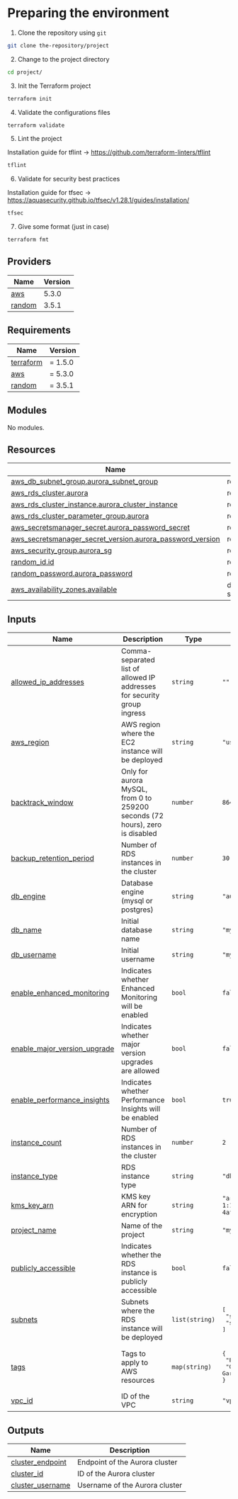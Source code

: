 

# Preparing the environment

1. Clone the repository using `git`
```bash
git clone the-repository/project
```
2. Change to the project directory
```bash
cd project/
```
3. Init the Terraform project
```bash
terraform init
```
4. Validate the configurations files
```bash
terraform validate
```
5. Lint the project

Installation guide for tflint -> https://github.com/terraform-linters/tflint
```bash
tflint
```
6. Validate for security best practices

Installation guide for tfsec -> https://aquasecurity.github.io/tfsec/v1.28.1/guides/installation/
```bash
tfsec
```
7. Give some format (just in case)
```bash
terraform fmt
```

## Providers

| Name | Version |
|------|---------|
| <a name="provider_aws"></a> [aws](#provider\_aws) | 5.3.0 |
| <a name="provider_random"></a> [random](#provider\_random) | 3.5.1 |

## Requirements

| Name | Version |
|------|---------|
| <a name="requirement_terraform"></a> [terraform](#requirement\_terraform) | = 1.5.0 |
| <a name="requirement_aws"></a> [aws](#requirement\_aws) | = 5.3.0 |
| <a name="requirement_random"></a> [random](#requirement\_random) | = 3.5.1 |

## Modules

No modules.

## Resources

| Name | Type |
|------|------|
| [aws_db_subnet_group.aurora_subnet_group](https://registry.terraform.io/providers/hashicorp/aws/5.3.0/docs/resources/db_subnet_group) | resource |
| [aws_rds_cluster.aurora](https://registry.terraform.io/providers/hashicorp/aws/5.3.0/docs/resources/rds_cluster) | resource |
| [aws_rds_cluster_instance.aurora_cluster_instance](https://registry.terraform.io/providers/hashicorp/aws/5.3.0/docs/resources/rds_cluster_instance) | resource |
| [aws_rds_cluster_parameter_group.aurora](https://registry.terraform.io/providers/hashicorp/aws/5.3.0/docs/resources/rds_cluster_parameter_group) | resource |
| [aws_secretsmanager_secret.aurora_password_secret](https://registry.terraform.io/providers/hashicorp/aws/5.3.0/docs/resources/secretsmanager_secret) | resource |
| [aws_secretsmanager_secret_version.aurora_password_version](https://registry.terraform.io/providers/hashicorp/aws/5.3.0/docs/resources/secretsmanager_secret_version) | resource |
| [aws_security_group.aurora_sg](https://registry.terraform.io/providers/hashicorp/aws/5.3.0/docs/resources/security_group) | resource |
| [random_id.id](https://registry.terraform.io/providers/hashicorp/random/3.5.1/docs/resources/id) | resource |
| [random_password.aurora_password](https://registry.terraform.io/providers/hashicorp/random/3.5.1/docs/resources/password) | resource |
| [aws_availability_zones.available](https://registry.terraform.io/providers/hashicorp/aws/5.3.0/docs/data-sources/availability_zones) | data source |

## Inputs

| Name | Description | Type | Default | Required |
|------|-------------|------|---------|:--------:|
| <a name="input_allowed_ip_addresses"></a> [allowed\_ip\_addresses](#input\_allowed\_ip\_addresses) | Comma-separated list of allowed IP addresses for security group ingress | `string` | `""` | no |
| <a name="input_aws_region"></a> [aws\_region](#input\_aws\_region) | AWS region where the EC2 instance will be deployed | `string` | `"us-east-1"` | no |
| <a name="input_backtrack_window"></a> [backtrack\_window](#input\_backtrack\_window) | Only for aurora MySQL, from 0 to 259200 seconds (72 hours), zero is disabled | `number` | `86400` | no |
| <a name="input_backup_retention_period"></a> [backup\_retention\_period](#input\_backup\_retention\_period) | Number of RDS instances in the cluster | `number` | `30` | no |
| <a name="input_db_engine"></a> [db\_engine](#input\_db\_engine) | Database engine (mysql or postgres) | `string` | `"aurora-mysql"` | no |
| <a name="input_db_name"></a> [db\_name](#input\_db\_name) | Initial database name | `string` | `"mydatabase"` | no |
| <a name="input_db_username"></a> [db\_username](#input\_db\_username) | Initial username | `string` | `"myuser"` | no |
| <a name="input_enable_enhanced_monitoring"></a> [enable\_enhanced\_monitoring](#input\_enable\_enhanced\_monitoring) | Indicates whether Enhanced Monitoring will be enabled | `bool` | `false` | no |
| <a name="input_enable_major_version_upgrade"></a> [enable\_major\_version\_upgrade](#input\_enable\_major\_version\_upgrade) | Indicates whether major version upgrades are allowed | `bool` | `false` | no |
| <a name="input_enable_performance_insights"></a> [enable\_performance\_insights](#input\_enable\_performance\_insights) | Indicates whether Performance Insights will be enabled | `bool` | `true` | no |
| <a name="input_instance_count"></a> [instance\_count](#input\_instance\_count) | Number of RDS instances in the cluster | `number` | `2` | no |
| <a name="input_instance_type"></a> [instance\_type](#input\_instance\_type) | RDS instance type | `string` | `"db.t2.medium"` | no |
| <a name="input_kms_key_arn"></a> [kms\_key\_arn](#input\_kms\_key\_arn) | KMS key ARN for encryption | `string` | `"arn:aws:kms:us-east-1:123456789012:key/e589fe53-4af7-b084-dad1-331b80f17860"` | no |
| <a name="input_project_name"></a> [project\_name](#input\_project\_name) | Name of the project | `string` | `"myproject"` | no |
| <a name="input_publicly_accessible"></a> [publicly\_accessible](#input\_publicly\_accessible) | Indicates whether the RDS instance is publicly accessible | `bool` | `false` | no |
| <a name="input_subnets"></a> [subnets](#input\_subnets) | Subnets where the RDS instance will be deployed | `list(string)` | <pre>[<br>  "subnet-12345678",<br>  "subnet-87654321"<br>]</pre> | no |
| <a name="input_tags"></a> [tags](#input\_tags) | Tags to apply to AWS resources | `map(string)` | <pre>{<br>  "Environment": "Development",<br>  "Owner": "Frankin Garcia"<br>}</pre> | no |
| <a name="input_vpc_id"></a> [vpc\_id](#input\_vpc\_id) | ID of the VPC | `string` | `"vpc-12345678"` | no |

## Outputs

| Name | Description |
|------|-------------|
| <a name="output_cluster_endpoint"></a> [cluster\_endpoint](#output\_cluster\_endpoint) | Endpoint of the Aurora cluster |
| <a name="output_cluster_id"></a> [cluster\_id](#output\_cluster\_id) | ID of the Aurora cluster |
| <a name="output_cluster_username"></a> [cluster\_username](#output\_cluster\_username) | Username of the Aurora cluster |


